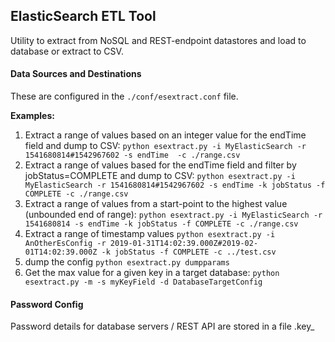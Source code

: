 ## ElasticSearch ETL Tool ##

Utility to extract from NoSQL and REST-endpoint datastores and load to database or extract to CSV.

#### Data Sources and Destinations ####

These are configured in the 
```./conf/esextract.conf```
file.


**Examples:**

1. Extract a range of values based on an integer value for the endTime field and dump to CSV:
   ```python esextract.py -i MyElasticSearch -r 1541680814#1542967602 -s endTime  -c ./range.csv```
2. Extract a range of values based for the endTime field and filter by jobStatus=COMPLETE and dump to CSV:
   ```python esextract.py -i MyElasticSearch -r 1541680814#1542967602 -s endTime -k jobStatus -f COMPLETE -c ./range.csv```
3. Extract a range of values from a start-point to the highest value (unbounded end of range):
    ```python esextract.py -i MyElasticSearch -r 1541680814 -s endTime -k jobStatus -f COMPLETE -c ./range.csv```
4. Extract a range of timestamp values
    ```python esextract.py -i AnOtherEsConfig -r 2019-01-31T14:02:39.000Z#2019-02-01T14:02:39.000Z -k jobStatus -f COMPLETE -c ../test.csv```
5. dump the config
    ```python esextract.py dumpparams```
6. Get the max value for a given key in a target database:
    ```python esextract.py -m -s myKeyField -d DatabaseTargetConfig```
    
    
#### Password Config ####
Password details for database servers / REST API are stored in a file
.key_<DataSourceName>


